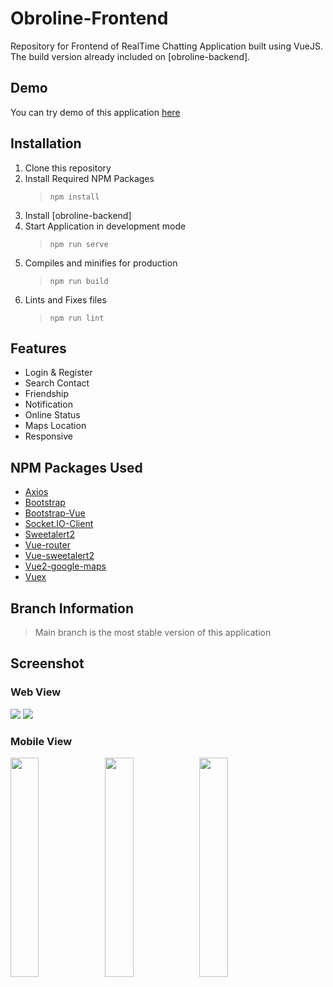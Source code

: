 # Obroline-Frontend
Repository for Frontend of RealTime Chatting Application built using VueJS.
The build version already included on [obroline-backend].
## Demo
You can try demo of this application [here](http://52.91.116.102:4000)

## Installation
1. Clone this repository
2. Install Required NPM Packages 
   > `npm install`
3. Install [obroline-backend]
4. Start Application in development mode
   > `npm run serve`
5. Compiles and minifies for production
   > `npm run build`
6. Lints and Fixes files
   > `npm run lint`

## Features
- Login & Register
- Search Contact
- Friendship
- Notification
- Online Status
- Maps Location
- Responsive

## NPM Packages Used
- [Axios](https://www.npmjs.com/package/axios)
- [Bootstrap](https://www.npmjs.com/package/bootstrap)
- [Bootstrap-Vue](https://www.npmjs.com/package/bootstrap-vue)
- [Socket.IO-Client](https://www.npmjs.com/package/socket.io-client)
- [Sweetalert2](https://www.npmjs.com/package/sweetalert2)
- [Vue-router](https://www.npmjs.com/package/vue-router)
- [Vue-sweetalert2](https://www.npmjs.com/package/vue-sweetalert2)
- [Vue2-google-maps](https://www.npmjs.com/package/vue2-google-maps)
- [Vuex](https://www.npmjs.com/package/vuex)

## Branch Information
> Main branch is the most stable version of this application

## Screenshot

### Web View
<img src="https://i.ibb.co/Kb4fzmf/obroline-1.png">
<img src="https://i.ibb.co/RPYNkqD/obroline-2.png">

### Mobile View
<p><img style="width:30%" src="https://i.ibb.co/GJhrJBM/obroline-4.png"><img style="width:30%" src="https://i.ibb.co/H2MBRSq/obroline-7.png"><img src="https://i.ibb.co/TgNxQTG/obroline-5.png" style="width:30%"></p>
